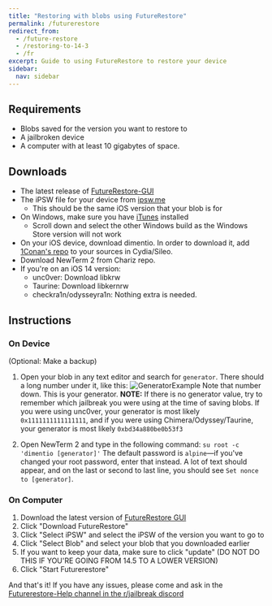 ```yaml
---
title: "Restoring with blobs using FutureRestore"
permalink: /futurerestore
redirect_from:
  - /future-restore
  - /restoring-to-14-3
  - /fr
excerpt: Guide to using FutureRestore to restore your device 
sidebar:
  nav: sidebar
---
```


## Requirements

- Blobs saved for the version you want to restore to
- A jailbroken device
- A computer with at least 10 gigabytes of space.

## Downloads

- The latest release of [FutureRestore-GUI](https://github.com/CoocooFroggy/FutureRestore-GUI/releases)
- The iPSW file for your device from [ipsw.me](https://ipsw.me/)
  - This should be the same iOS version that your blob is for
- On Windows, make sure you have [iTunes](https://www.apple.com/itunes/) installed
  - Scroll down and select the other Windows build as the Windows Store version will not work
- On your iOS device, download dimentio. In order to download it, add [1Conan's repo](https://repo.1conan.com) to your sources in Cydia/Sileo.
- Download NewTerm 2 from Chariz repo.
- If you're on an iOS 14 version:
  - unc0ver: Download libkrw
  - Taurine: Download libkernrw
  - checkra1n/odysseyra1n: Nothing extra is needed.

## Instructions
### On Device
(Optional: Make a backup)
1. Open your blob in any text editor and search for `generator`. There should a long number under it, like this:
![GeneratorExample](https://user-images.githubusercontent.com/48022799/117004373-aa0b6700-acee-11eb-8a70-c488163e349b.jpeg) 
Note that number down. This is your generator.
**NOTE:** If there is no generator value, try to remember which jailbreak you were using at the time of saving blobs. If you were using unc0ver, your generator is most likely `0x1111111111111111`, and if you were using Chimera/Odyssey/Taurine, your generator is most likely `0xbd34a880be0b53f3`

2. Open NewTerm 2 and type in the following command: ```su root -c 'dimentio [generator]'``` The default password is `alpine`—if you've changed your root password, enter that instead. A lot of text should appear, and on the last or second to last line, you should see `Set nonce to [generator]`.
 
### On Computer 
1. Download the latest version of [FutureRestore GUI](https://github.com/CoocooFroggy/FutureRestore-GUI/releases)
2. Click "Download FutureRestore" 
3. Click "Select iPSW" and select the iPSW of the version you want to go to 
4. Click "Select Blob" and select your blob that you downloaded earlier
5. If you want to keep your data, make sure to click "update" (DO NOT DO THIS IF YOU'RE GOING FROM 14.5 TO A LOWER VERSION)
6. Click "Start Futurerestore"

And that's it! If you have any issues, please come and ask in the [Futurerestore-Help channel in the r/jailbreak discord](https://discord.gg/9apvC4C3CC)
